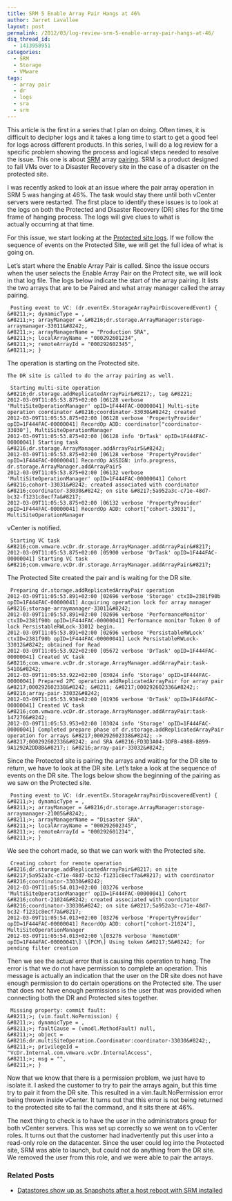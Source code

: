 ```yaml
---
title: SRM 5 Enable Array Pair Hangs at 46%
author: Jarret Lavallee
layout: post
permalink: /2012/03/log-review-srm-5-enable-array-pair-hangs-at-46/
dsq_thread_id:
  - 1413958951
categories:
  - SRM
  - Storage
  - VMware
tags:
  - array pair
  - dr
  - logs
  - sra
  - srm
---
```

This article is the first in a series that I plan on doing. Often times, it is difficult to decipher logs and it takes a long time to start to get a good feel for logs across different products. In this series, I will do a log review for a specific problem showing the process and logical steps needed to resolve the issue. This one is about <a href="http://www.vmware.com/products/site-recovery-manager/overview.html" onclick="javascript:_gaq.push(['_trackEvent','outbound-article','http://www.vmware.com/products/site-recovery-manager/overview.html']);" target="_blank">SRM</a> array <a href="http://www.vmware.com/pdf/srm_admin_5_0.pdf" onclick="javascript:_gaq.push(['_trackEvent','download','http://www.vmware.com/pdf/srm_admin_5_0.pdf']);" target="_blank">pairing</a>. SRM is a product designed to fail VMs over to a Disaster Recovery site in the case of a disaster on the protected site.

I was recently asked to look at an issue where the pair array operation in SRM 5 was hanging at 46%. The task would stay there until both vCenter servers were restarted. The first place to identify these issues is to look at the logs on both the Protected and Disaster Recovery (DR) sites for the time frame of hanging process. The logs will give clues to what is actually occurring at that time.

For this issue, we start looking at the <a title="SRM log Locations" href="http://kb.vmware.com/kb/1021802" onclick="javascript:_gaq.push(['_trackEvent','outbound-article','http://kb.vmware.com/kb/1021802']);" target="_blank">Protected site logs</a>. If we follow the sequence of events on the Protected Site, we will get the full idea of what is going on.

Let&#8217;s start where the Enable Array Pair is called. Since the issue occurs when the user selects the Enable Array Pair on the Protect site, we will look in that log file. The logs below indicate the start of the array pairing. It lists the two arrays that are to be Paired and what array manager called the array pairing.

	 Posting event to VC: (dr.eventEx.StorageArrayPairDiscoveredEvent) {  
	&#8211;>; dynamicType = ,  
	&#8211;>; arrayManager = &#8216;dr.storage.ArrayManager:storage-arraymanager-33011&#8242;,  
	&#8211;>; arrayManagerName = "Production SRA",  
	&#8211;>; localArrayName = "000292601234",  
	&#8211;>; remoteArrayId = "000292602345",  
	&#8211;>; }

The operation is starting on the Protected site.

	
	
	The DR site is called to do the array pairing as well.
	
	 Starting multi-site operation &#8216;dr.storage.addReplicatedArrayPair&#8217;, tag &#8221;  
	2012-03-09T11:05:53.875+02:00 [06128 verbose 'MultiSiteOperationManager' opID=1F444FAC-00000041] Multi-site operation coordinator &#8216;coordinator-33030&#8242; created  
	2012-03-09T11:05:53.875+02:00 [06128 verbose 'PropertyProvider' opID=1F444FAC-00000041] RecordOp ADD: coordinator["coordinator-33030"], MultiSiteOperationManager  
	2012-03-09T11:05:53.875+02:00 [06128 info 'DrTask' opID=1F444FAC-00000041] Starting task &#8216;dr.storage.ArrayManager.addArrayPair5&#8242;  
	2012-03-09T11:05:53.875+02:00 [06128 verbose 'PropertyProvider' opID=1F444FAC-00000041] RecordOp ASSIGN: info.progress, dr.storage.ArrayManager.addArrayPair5  
	2012-03-09T11:05:53.875+02:00 [06132 verbose 'MultiSiteOperationManager' opID=1F444FAC-00000041] Cohort &#8216;cohort-33031&#8242; created associated with coordinator &#8216;coordinator-33030&#8242; on site &#8217;5a952a3c-c71e-48d7-bc32-f1231c8ecf7a&#8217;  
	2012-03-09T11:05:53.875+02:00 [06132 verbose 'PropertyProvider' opID=1F444FAC-00000041] RecordOp ADD: cohort["cohort-33031"], MultiSiteOperationManager

vCenter is notified.

	 Starting VC task &#8216;com.vmware.vcDr.dr.storage.ArrayManager.addArrayPair&#8217;  
	2012-03-09T11:05:53.875+02:00 [05900 verbose 'DrTask' opID=1F444FAC-00000041] Starting VC task &#8216;com.vmware.vcDr.dr.storage.ArrayManager.addArrayPair&#8217;

The Protected Site created the pair and is waiting for the DR site.

	 Preparing dr.storage.addReplicatedArrayPair operation  
	2012-03-09T11:05:53.891+02:00 [02696 verbose 'Storage' ctxID=2381f90b opID=1F444FAC-00000041] Acquiring operation lock for array manager &#8216;storage-arraymanager-33011&#8242;  
	2012-03-09T11:05:53.891+02:00 [02696 verbose 'PerformanceMonitor' ctxID=2381f90b opID=1F444FAC-00000041] Performance monitor Token 0 of lock PersistableRWLock-33012 begin.  
	2012-03-09T11:05:53.891+02:00 [02696 verbose 'PersistableRWLock' ctxID=2381f90b opID=1F444FAC-00000041] Lock PersistableRWLock-33012&#8242; obtained for Read  
	2012-03-09T11:05:53.922+02:00 [05672 verbose 'DrTask' opID=1F444FAC-00000041] Created VC task &#8216;com.vmware.vcDr.dr.storage.ArrayManager.addArrayPair:task-5410&#8242;  
	2012-03-09T11:05:53.922+02:00 [03024 info 'Storage' opID=1F444FAC-00000041] Prepared 2PC operation addReplicatedArrayPair for array pair &#8217;000292602338&#8242; &#8211; &#8217;000292602336&#8242;: &#8216;array-pair-33032&#8242;  
	2012-03-09T11:05:53.938+02:00 [01936 verbose 'DrTask' opID=1F444FAC-00000041] Created VC task &#8216;com.vmware.vcDr.dr.storage.ArrayManager.addArrayPair:task-147276&#8242;  
	2012-03-09T11:05:53.953+02:00 [03024 info 'Storage' opID=1F444FAC-00000041] Completed prepare phase of dr.storage.addReplicatedArrayPair operation for arrays &#8217;000292602338&#8242; -> &#8217;000292602336&#8242; and SRA &#8216;FD3D3A04-3DFB-4988-8B99-9A1292A2DD8B&#8217;: &#8216;array-pair-33032&#8242;

Since the Protected site is pairing the arrays and waiting for the DR site to return, we have to look at the DR site. Let&#8217;s take a look at the sequence of events on the DR site. The logs below show the beginning of the pairing as we saw on the Protected site.

	 Posting event to VC: (dr.eventEx.StorageArrayPairDiscoveredEvent) {  
	&#8211;>; dynamicType = ,  
	&#8211;>; arrayManager = &#8216;dr.storage.ArrayManager:storage-arraymanager-21005&#8242;,  
	&#8211;>; arrayManagerName = "Disaster SRA",  
	&#8211;>; localArrayName = "000292602345",  
	&#8211;>; remoteArrayId = "000292601234",  
	&#8211;>; }

We see the cohort made, so that we can work with the Protected site.

	 Creating cohort for remote operation &#8216;dr.storage.addReplicatedArrayPair&#8217; on site &#8217;5a952a3c-c71e-48d7-bc32-f1231c8ecf7a&#8217; with coordinator &#8216;coordinator-33030&#8242;  
	2012-03-09T11:05:54.013+02:00 [03276 verbose 'MultiSiteOperationManager' opID=1F444FAC-00000041] Cohort &#8216;cohort-21024&#8242; created associated with coordinator &#8216;coordinator-33030&#8242; on site &#8217;5a952a3c-c71e-48d7-bc32-f1231c8ecf7a&#8217;  
	2012-03-09T11:05:54.013+02:00 [03276 verbose 'PropertyProvider' opID=1F444FAC-00000041] RecordOp ADD: cohort["cohort-21024"], MultiSiteOperationManager  
	2012-03-09T11:05:54.013+02:00 \[03276 verbose 'RemoteDR' opID=1F444FAC-00000041\] \[PCM\] Using token &#8217;5&#8242; for pending filter creation

Then we see the actual error that is causing this operation to hang. The error is that we do not have permission to complete an operation. This message is actually an indication that the user on the DR site does not have enough permission to do certain operations on the Protected site. The user that does not have enough permissions is the user that was provided when connecting both the DR and Protected sites together.

	 Missing property: commit fault:  
	&#8211;>; (vim.fault.NoPermission) {  
	&#8211;>; dynamicType = ,  
	&#8211;>; faultCause = (vmodl.MethodFault) null,  
	&#8211;>; object = &#8216;dr.multiSiteOperation.Coordinator:coordinator-33030&#8242;,  
	&#8211;>; privilegeId = "VcDr.Internal.com.vmware.vcDr.InternalAccess",  
	&#8211;>; msg = "",  
	&#8211;>; }

Now that we know that there is a permission problem, we just have to isolate it. I asked the customer to try to pair the arrays again, but this time try to pair it from the DR site. This resulted in a vim.fault.NoPermission error being thrown inside vCenter. It turns out that this error is not being returned to the protected site to fail the command, and it sits there at 46%.

The next thing to check is to have the user in the administrators group for both vCenter servers. This was set up correctly so we went on to vCenter roles. It turns out that the customer had inadvertently put this user into a read-only role on the datacenter. Since the user could log into the Protected site, SRM was able to launch, but could not do anything from the DR site. We removed the user from this role, and we were able to pair the arrays.

<div class="SPOSTARBUST-Related-Posts">
  <H3>
    Related Posts
  </H3>
  
  <ul class="entry-meta">
    <li class="SPOSTARBUST-Related-Post">
      <a title="Datastores show up as Snapshots after a host reboot with SRM installed" href="http://virtuallyhyper.com/2012/04/datastores-show-up-as-snapshots-after-a-host-reboot-with-srm-installed/" onclick="javascript:_gaq.push(['_trackEvent','outbound-article','http://virtuallyhyper.com/2012/04/datastores-show-up-as-snapshots-after-a-host-reboot-with-srm-installed/']);" rel="bookmark">Datastores show up as Snapshots after a host reboot with SRM installed</a>
    </li>
  </ul>
</div>

